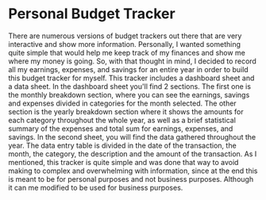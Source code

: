 # Personal Budget Tracker
There are numerous versions of budget trackers out there that are very interactive and show more information. Personally, I wanted something quite simple that would help me keep track of my finances and show me where my money is going. So, with that thought in mind, I decided to record all my earnings, expenses, and savings for an entire year in order to build this budget tracker for myself.
This tracker includes a dashboard sheet and a data sheet. In the dashboard sheet you'll find 2 sections. The first one is the monthly breakdown section, where you can see the earnings, savings and expenses divided in categories for the month selected. The other section is the yearly breakdown section where it shows the amounts for each category throughout the whole year, as well as a brief statistical summary of the expenses and total sum for earnings, expenses, and savings.
In the second sheet, you will find the data gathered throughout the year. The data entry table is divided in the date of the transaction, the month, the category, the description and the amount of the transaction.
As I mentioned, this tracker is quite simple and was done that way to avoid making to complex and overwhelming with information, since at the end this is meant to be for personal purposes and not business purposes. Although it can me modified to be used for business purposes.
